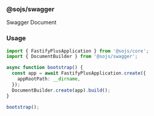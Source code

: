### @sojs/swagger

Swagger Document

### Usage

```typescript
import { FastifyPlusApplication } from '@sojs/core';
import { DocumentBuilder } from '@sojs/swagger';

async function bootstrap() {
  const app = await FastifyPlusApplication.create({
    appRootPath: __dirname,
  });
  DocumentBuilder.create(app).build();
}

bootstrap();
```
